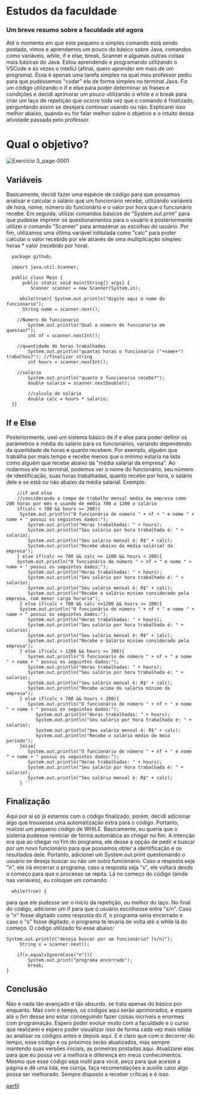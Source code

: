 # Estudos da faculdade
### Um breve resumo sobre a faculdade até agora

Até o momento em que este pequeno e simples comando está sendo postado, vimos e aprendemos um pouco do básico sobre Java, comandos como variáveis, while, if e else, break, Scanner e algumas outras coisas mais básicas do Java. Estou aprendendo e programando utilizando o VSCode e às vezes o IntelliJ (afinal, quero aprender em mais de um programa). Essa é apenas uma tarefa simples na qual meu professor pediu para que pudéssemos "codar" ela de forma simples no terminal Java. Fiz um código utilizando o if e else para poder determinar as frases e condições e decidi aprimorar um pouco utilizando o while e o break para criar um laço de repetição que ocorre toda vez que o comando é finalizado, perguntando assim se desejará continuar usando ou não. Explicarei isso melhor abaixo, quando eu for falar melhor sobre o objetivo e o intuito dessa atividade passada pelo professor.

# Qual o objetivo?
![Exercício 3_page-0001](https://github.com/KauaaCastro/Estudos-da-faculdade/assets/162861675/bc5b0698-d97a-4a3f-9357-15101a3e3563)

## Variáveis
Basicamente, decidi fazer uma espécie de código para que possamos analisar e calcular o salário que um funcionário recebe, utilizando variáveis de hora, nome, número do funcionário e o valor por hora que o funcionário recebe. Em seguida, utilizei comandos básicos de "System.out.print" para que pudesse imprimir os questionamentos para o usuário e posteriormente utilizei o comando "Scanner" para armazenar as escolhas do usuário. Por fim, utilizamos uma última variável intitulada como "calc" para poder calcular o valor recebido por ele através de uma multiplicação simples: horas * valor (recebido por hora).

      package github;
      
      import java.util.Scanner;
      
      public class Main {
          public static void main(String[] args) {
             Scanner scanner = new Scanner(System.in);
      
         while(true){ System.out.println("digite aqui o nome do funcionario");
          String name = scanner.next(); 
      
        //Numero do funcionario 
            System.out.println("Qual o número do funcionario em questao?");
            int nf = scanner.nextInt();
      
        //quantidade de horas trabalhadas   
            System.out.println("quantas horas o funcionario ("+name+") trabalhou?"); //finalizar string
            int hours = scanner.nextInt();
      
        //salário
            System.out.println("quanto o funcionario recebe?");
            double salario = scanner.nextDouble();
      
            //calculo de salário
            double calc = hours * salario;
      }}

## If e Else
Posteriormente, usei um sistema básico de if e else para poder definir os parâmetros e média do salário para os funcionários, variando dependendo da quantidade de horas e quanto recebem. Por exemplo, alguém que trabalha por mais tempo e recebe menos que o mínimo estaria na lista como alguém que recebe abaixo da "média salarial da empresa". Ao rodarmos ele no terminal, podemos ver o nome do funcionário, seu número de identificação, suas horas trabalhadas, quanto recebe por hora, o salário dele e se está ou não abaixo da média salarial. Exemplo:

        //if and else
        //considerando o tempo de trabalho mensal médio da empresa como 200 horas por mês e usando de média 700 a 1200 o salário
        if(calc < 700 && hours >= 200){
         System.out.println("O funcionário de número " + nf + " e nome " + name + " possui os seguintes dados:");
            System.out.println("Horas trabalhadas: " + hours);
            System.out.println("Seu salário por hora trabalhada é: " + salario);
            System.out.println("Seu salário mensal é: R$" + calc);
            System.out.println("Recebe abaixo da média salárial da empresa");
        } else if(calc >= 700 && calc <= 1200 && hours < 200){ 
        System.out.println("O funcionário de número " + nf + " e nome " + name + " possui os seguintes dados:");
            System.out.println("Horas trabalhadas: " + hours);
            System.out.println("Seu salário por hora trabalhada é: " + salario);
            System.out.println("Seu salário mensal é: R$" + calc);
            System.out.println("Recebe o salário minimo considerado pela empresa, com menor carga horaria");
         } else if(calc > 700 && calc <=1200 && hours >= 200){
         System.out.println("O funcionário de número " + nf + " e nome " + name + " possui os seguintes dados:");
            System.out.println("Horas trabalhadas: " + hours);
            System.out.println("Seu salário por hora trabalhada é: " + salario);
            System.out.println("Seu salário mensal é: R$" + calc);
            System.out.println("Recebe o Salário minimo considerado pela empresa");
         } else if(calc > 1200 && hours >= 200){
            System.out.println("O funcionário de número " + nf + " e nome " + name + " possui os seguintes dados:");
            System.out.println("Horas trabalhadas: " + hours);
            System.out.println("Seu salário por hora trabalhada é: " + salario);
            System.out.println("Seu salário mensal é: R$" + calc);
            System.out.println("Recebe acima do salário minimo da empresa");
         } else if(calc < 700 && hours < 200){
            System.out.println("O funcionário de número " + nf + " e nome " + name + " possui os seguintes dados:");
               System.out.println("Horas trabalhadas: " + hours);
               System.out.println("Seu salário por hora trabalhada é: " + salario);
               System.out.println("Seu salário mensal é: R$" + calc);
               System.out.println("Recebe o salário médio de meio periodo");
         }else{
            System.out.println("O funcionário de número " + nf + " e nome " + name + " possui os seguintes dados:");
            System.out.println("Horas trabalhadas: " + hours);
            System.out.println("Seu salário por hora trabalhada é: " + salario);
            System.out.println("Seu salário mensal é: R$" + calc);
         } ``

## Finalização
Aqui por si só já estamos com o código finalizado, porém, decidi adicionar algo que trouxesse uma automatização extra para o código. Portanto, realizei um pequeno código de WHILE. Basicamente, eu queria que o sistema pudesse reiniciar de forma automática ao chegar no fim. A intenção era que ao chegar no fim do programa, ele desse a opção de pedir e buscar por um novo funcionário para que possamos obter a identificação e os resultados dele. Portanto, adicionei um System.out.print questionando o usuário se deseja buscar ou não um outro funcionário. Caso a resposta seja "n", ele irá encerrar o programa; caso a resposta seja "s", ele voltará desde o começo para que o processo se repita. Lá no começo do código (ainda nas variáveis), eu coloquei um comando:

      while(true) {

para que ele pudesse ser o início da repetição, ou melhor do laço. No final do código, adicionei um if para que o usuário escolhesse entre "s/n". Caso o "n" fosse digitado como resposta do if, o programa seria encerrado e caso o "s" fosse digitado, o programa te levaria de volta até o while lá do começo. O código utilizado foi esse abaixo:
    
    System.out.println("deseja buscar por um funcionário? (s/n)");
         String x = scanner.next();
        
        if(x.equalsIgnoreCase("n")){
            System.out.print("programa encerrado");
            break;
    }

  ## Conclusão
Não é nada tão avançado e tão absurdo, se trata apenas do básico por enquanto. Mas com o tempo, os códigos aqui serão aprimorados, e espero até o fim desse ano estar conseguindo fazer coisas incríveis e enormes com programação. Espero poder evoluir muito com a faculdade e o curso que realizarei e espero poder visualizar isso de forma cada vez mais nítida ao analisar os códigos antes e depois aqui. E é claro que com o decorrer do tempo, esse código e os próximos serão atualizados, mas sempre mantendo suas versões iniciais, as primeiras postadas aqui. Atualizarei elas para que eu possa ver a melhora e diferença em meus conhecimentos. Mesmo que esse código seja inútil para você, peço para que acesse a página e dê uma lida, me corrija, faça recomendações e auxilie caso algo possa ser melhorado. Sempre disposto a receber críticas e é isso.

<a href = "https://github.com/KauaaCastro/KauaaCastro">perfil</a>

